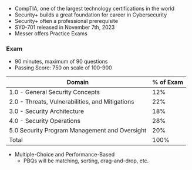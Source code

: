 * CompTIA, one of the largest technology certifications in the world
* Security+ builds a great foundation for career in Cybersecurity
* Security+ often a professional prerequisite 
* SY0-701 released in November 7th, 2023
* Messer offers Practice Exams
### Exam
* 90 minutes, maximum of 90 questions
* Passing Score: 750 on scale of 100-900

| Domain                                          | % of Exam |
| ----------------------------------------------- | --------- |
| 1.0 - General Security Concepts                 | 12%       |
| 2.0 - Threats, Vulnerabilities, and Mitigations | 22%       |
| 3.0 - Security Architecture                     | 18%       |
| 4.0 - Security Operations                       | 28%       |
| 5.0 Security Program Management and Oversight   | 20%       |
| Total                                           | 100%      |
* Multiple-Choice and Performance-Based
	* PBQs will be matching, sorting, drag-and-drop, etc.